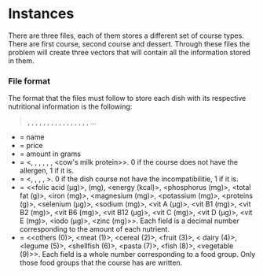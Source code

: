 # Instances

There are three files, each of them stores a different set of course types. There are first course, second course and dessert. Through these files the problem will create three vectors that will contain all the information stored in them.

### File format
The format that the files must follow to store each dish with its respective nutritional information is the following:

> <name>, <price>, <amount>, <allergens>, <incompatibilities>, <amount of nutrients>, <food groups>,
, <name>, <price>, <amount>, <allergens>, <incompatibilities>, <amount of nutrients>, <food groups>,
, ... 

* <name> = name
* <price> = price
* <amount> = amount in grams
* <allergens> = <<cereal>, <nuts>, <legumes>, <shellfish>, <fish>, <egg protein>, <cow's milk protein>>. 0 if the course does not have the allergen, 1 if it is.
*  <incompatibilities> = <<celiac>, <diabetes>, <semivegetarianism>, <vegetarianism>, <veganism>>. 0 if the dish course not have the incompatibilitie, 1 if it is.
*  <amount of nutrients> = <<folic acid (µg)>, <calcium> (mg), <energy (kcal)>, <phosphorus (mg)>, <total fat (g)>, <iron (mg)>, <magnesium (mg)>, <potassium (mg)>, <proteins (g)>, <selenium (µg)>, <sodium (mg)>, <vit A (µg)>, <vit B1 (mg)>, <vit B2 (mg)>, <vit B6 (mg)>, <vit B12 (µg)>, <vit C (mg)>, <vit D (µg)>, <vit E (mg)>, <iodo (µg)>, <zinc (mg)>>. Each field is a decimal number corresponding to the amount of each nutrient.
*  <food groups> = <<others (0)>, <meat (1)>, <cereal (2)>, <fruit (3)>, < dairy (4)>, <legume (5)>, <shellfish (6)>, <pasta (7)>, <fish (8)>, <vegetable (9)>>. Each field is a whole number corresponding to a food group. Only those food groups that the course has are written.

